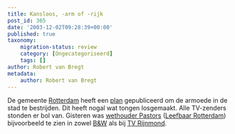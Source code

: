 ```yaml
---
title: Kansloos, -arm of -rijk
post_id: 365
date: '2003-12-02T09:28:39+00:00'
published: true
taxonomy:
    migration-status: review
    category: [Ongecategoriseerd]
    tags: []
author: Robert van Bregt
metadata:
    author: Robert van Bregt
---
```

De gemeente [Rotterdam](http://ww.rotterdam.nl/) heeft een [plan](http://www.rotterdam.nl/content/redirect.asp?cid=70801&intMenuItemId=3166&intHoofdMenuItemId=3166&extern=) gepubliceerd om de armoede in de stad te bestrijden. Dit heeft nogal wat tongen losgemaakt. Alle TV-zenders stonden er bol van. Gisteren was [wethouder Pastors](http://www.rotterdam.nl/wethouders/wethouderpastors) ([Leefbaar Rotterdam](http://www.leefbaarrotterdam.nl/)) bijvoorbeeld te zien in zowel [B&W](http://www.vara.nl/benw) als bij [TV Rijnmond](http://www.rijnmond.nl/).